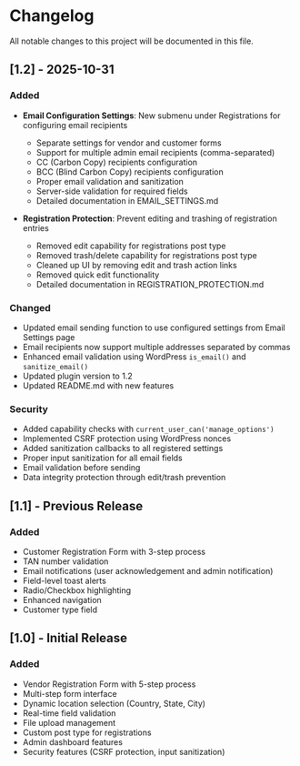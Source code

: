 # Changelog

All notable changes to this project will be documented in this file.

## [1.2] - 2025-10-31

### Added
- **Email Configuration Settings**: New submenu under Registrations for configuring email recipients
  - Separate settings for vendor and customer forms
  - Support for multiple admin email recipients (comma-separated)
  - CC (Carbon Copy) recipients configuration
  - BCC (Blind Carbon Copy) recipients configuration
  - Proper email validation and sanitization
  - Server-side validation for required fields
  - Detailed documentation in EMAIL_SETTINGS.md

- **Registration Protection**: Prevent editing and trashing of registration entries
  - Removed edit capability for registrations post type
  - Removed trash/delete capability for registrations post type
  - Cleaned up UI by removing edit and trash action links
  - Removed quick edit functionality
  - Detailed documentation in REGISTRATION_PROTECTION.md

### Changed
- Updated email sending function to use configured settings from Email Settings page
- Email recipients now support multiple addresses separated by commas
- Enhanced email validation using WordPress `is_email()` and `sanitize_email()`
- Updated plugin version to 1.2
- Updated README.md with new features

### Security
- Added capability checks with `current_user_can('manage_options')`
- Implemented CSRF protection using WordPress nonces
- Added sanitization callbacks to all registered settings
- Proper input sanitization for all email fields
- Email validation before sending
- Data integrity protection through edit/trash prevention

## [1.1] - Previous Release

### Added
- Customer Registration Form with 3-step process
- TAN number validation
- Email notifications (user acknowledgement and admin notification)
- Field-level toast alerts
- Radio/Checkbox highlighting
- Enhanced navigation
- Customer type field

## [1.0] - Initial Release

### Added
- Vendor Registration Form with 5-step process
- Multi-step form interface
- Dynamic location selection (Country, State, City)
- Real-time field validation
- File upload management
- Custom post type for registrations
- Admin dashboard features
- Security features (CSRF protection, input sanitization)
